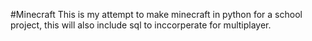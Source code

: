 #Minecraft
This is my attempt to make minecraft in python for a school project, this will also include sql to inccorperate for multiplayer.

